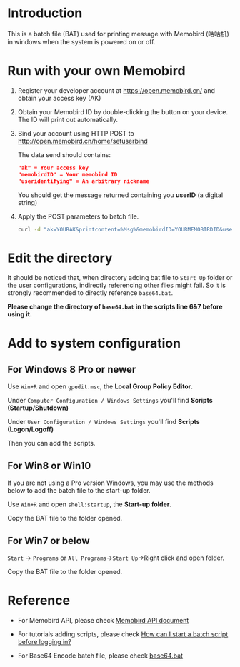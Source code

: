 # Introduction
This is a batch file (BAT) used for printing message with Memobird (咕咕机) in windows when the system is powered on or off.

# Run with your own Memobird

1. Register your developer account at https://open.memobird.cn/ and obtain your access key (AK)

2. Obtain your Memobird ID by double-clicking the button on your device. The ID will print out automatically.

3. Bind your account using HTTP POST to http://open.memobird.cn/home/setuserbind

   The data send should contains:

   ```json
   "ak" = Your access key
   "memobirdID" = Your memobird ID
   "useridentifying" = An arbitrary nickname
   ```

   You should get the message returned containing you **userID** (a digital string)

4. Apply the POST parameters to batch file.

   ```bash
   curl -d "ak=YOURAK&printcontent=%Msg%&memobirdID=YOURMEMOBIRDID&userID=YOURUSERID" -X POST http://open.memobird.cn/home/printpaper
   ```

# Edit the directory

It should be noticed that, when directory adding bat file to `Start Up` folder or the user configurations, indirectly referencing other files might fail. So it is strongly recommended to directly reference `base64.bat`.

**Please change the directory of `base64.bat` in the scripts line 6&7 before using it.**

# Add to system configuration

## For Windows 8 Pro or newer

Use `Win+R` and open `gpedit.msc`, the **Local Group Policy Editor**.

Under `Computer Configuration / Windows Settings` you'll find **Scripts (Startup/Shutdown)**

Under `User Configuration / Windows Settings` you'll find **Scripts (Logon/Logoff)**

Then you can add the scripts.

## For Win8 or Win10

If you are not using a Pro version Windows, you may use the methods below to add the batch file to the start-up folder.

Use `Win+R` and open `shell:startup`, the **Start-up folder**.

Copy the BAT file to the folder opened.

## For Win7 or below

`Start` -> `Programs` or `All Programs`->`Start Up`->Right click and open folder.

Copy the BAT file to the folder opened.

# Reference

- For Memobird API, please check  [Memobird API document](http://api.mymemobird.com/ftp/webapi.pdf)
- For tutorials adding scripts, please check [How can I start a batch script before logging in?](https://superuser.com/questions/548192/how-can-i-start-a-batch-script-before-logging-in)

- For Base64 Encode batch file, please check [base64.bat](https://github.com/npocmaka/batch.scripts/blob/master/hybrids/jscript/base64.bat )

